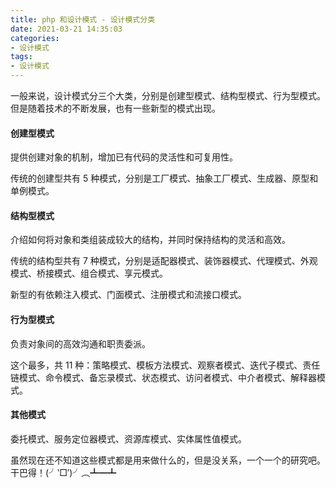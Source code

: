 ```yaml
---
title: php 和设计模式 - 设计模式分类
date: 2021-03-21 14:35:03
categories:
- 设计模式
tags:
- 设计模式
--- 
```



一般来说，设计模式分三个大类，分别是创建型模式、结构型模式、行为型模式。但是随着技术的不断发展，也有一些新型的模式出现。

#### 创建型模式
提供创建对象的机制，增加已有代码的灵活性和可复用性。

传统的创建型共有 5 种模式，分别是工厂模式、抽象工厂模式、生成器、原型和单例模式。

#### 结构型模式
介绍如何将对象和类组装成较大的结构，并同时保持结构的灵活和高效。

传统的结构型共有 7 种模式，分别是适配器模式、装饰器模式、代理模式、外观模式、桥接模式、组合模式、享元模式。

新型的有依赖注入模式、门面模式、注册模式和流接口模式。

#### 行为型模式
负责对象间的高效沟通和职责委派。

这个最多，共 11 种：策略模式、模板方法模式、观察者模式、迭代子模式、责任链模式、命令模式、备忘录模式、状态模式、访问者模式、中介者模式、解释器模式。

#### 其他模式
委托模式、服务定位器模式、资源库模式、实体属性值模式。

虽然现在还不知道这些模式都是用来做什么的，但是没关系，一个一个的研究吧。干巴得！(╯‵□′)╯︵┻━┻
